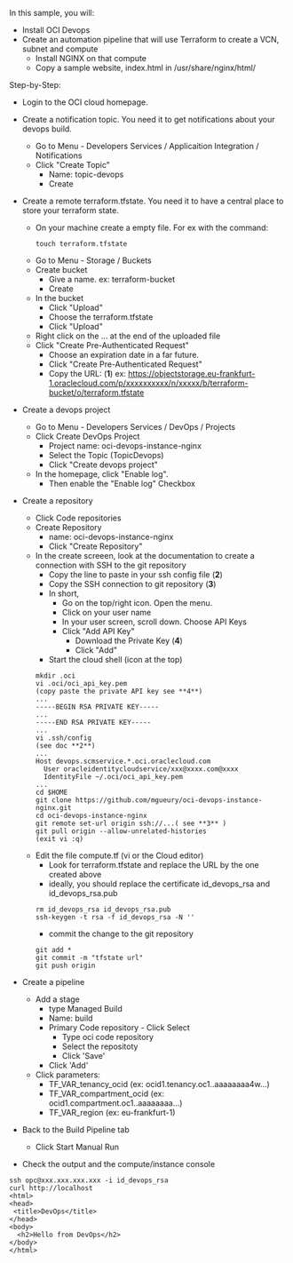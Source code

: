 In this sample, you will:
  - Install OCI Devops
  - Create an automation pipeline that will use Terraform to create a VCN, subnet and compute
    - Install NGINX on that compute
    - Copy a sample website, index.html in /usr/share/nginx/html/

Step-by-Step:
- Login to the OCI cloud homepage.
- Create a notification topic. You need it to get notifications about your devops build.
  - Go to Menu - Developers Services / Applicaition Integration / Notifications
  - Click "Create Topic"
    - Name: topic-devops
    - Create
- Create a remote terraform.tfstate. You need it to have a central place to store your terraform state.
  - On your machine create a empty file. For ex with the command:
    ````
    touch terraform.tfstate
    ````
  - Go to Menu - Storage / Buckets
  - Create bucket 
    - Give a name. ex: terraform-bucket
     - Create
  - In the bucket 
    - Click "Upload"
    - Choose the terraform.tfstate
    - Click "Upload"
  - Right click on the ... at the end of the uploaded file
  - Click "Create Pre-Authenticated Request"
    - Choose an expiration date in a far future.
    - Click "Create Pre-Authenticated Request"
    - Copy the URL: (**1**) ex: https://objectstorage.eu-frankfurt-1.oraclecloud.com/p/xxxxxxxxxx/n/xxxxx/b/terraform-bucket/o/terraform.tfstate 
- Create a devops project
  - Go to Menu - Developers Services / DevOps / Projects
  - Click Create DevOps Project
    - Project name: oci-devops-instance-nginx
    - Select the Topic (TopicDevops)
    - Click "Create devops project"
  - In the homepage, click "Enable log". 
    - Then enable the "Enable log" Checkbox
- Create a repository
  - Click Code repositories
  - Create Repository
    - name: oci-devops-instance-nginx
    - Click "Create Repository"
  - In the create screeen, look at the documentation to create a connection with SSH to the git repository
    - Copy the line to paste in your ssh config file (**2**)
    - Copy the SSH connection to git repository (**3**)
    - In short,
      - Go on the top/right icon. Open the menu.
      - Click on your user name
      - In your user screen, scroll down. Choose API Keys
      - Click "Add API Key"
        - Download the Private Key (**4**)
        - Click "Add"
    - Start the cloud shell (icon at the top)
    ```
    mkdir .oci
    vi .oci/oci_api_key.pem
    (copy paste the private API key see **4**)
    ...
    -----BEGIN RSA PRIVATE KEY-----
    ...
    -----END RSA PRIVATE KEY-----
    ...
    vi .ssh/config
    (see doc **2**)
    ...
    Host devops.scmservice.*.oci.oraclecloud.com
      User oracleidentitycloudservice/xxx@xxxx.com@xxxx
      IdentityFile ~/.oci/oci_api_key.pem 
    ...
    cd $HOME
    git clone https://github.com/mgueury/oci-devops-instance-nginx.git
    cd oci-devops-instance-nginx
    git remote set-url origin ssh://...( see **3** ) 
    git pull origin --allow-unrelated-histories
    (exit vi :q)
    ````
  - Edit the file compute.tf (vi or the Cloud editor)
    - Look for terraform.tfstate and replace the URL by the one created above
    - ideally, you should replace the certificate id_devops_rsa and id_devops_rsa.pub
    ````
    rm id_devops_rsa id_devops_rsa.pub
    ssh-keygen -t rsa -f id_devops_rsa -N ''
    ````
    - commit the change to the git repository
    ````
    git add *
    git commit -m "tfstate url"
    git push origin
    ````
    
- Create a pipeline
  - Add a stage
    - type Managed Build
    - Name: build
    - Primary Code repository - Click Select
      - Type oci code repository
      - Select the repositoty
      - Click 'Save'
    - Click 'Add' 
  - Click parameters:
    - TF_VAR_tenancy_ocid (ex: ocid1.tenancy.oc1..aaaaaaaa4w...)
    - TF_VAR_compartment_ocid (ex: ocid1.compartment.oc1..aaaaaaaa...)
    - TF_VAR_region (ex: eu-frankfurt-1)
- Back to the Build Pipeline tab
  - Click Start Manual Run
- Check the output and the compute/instance console

````
ssh opc@xxx.xxx.xxx.xxx -i id_devops_rsa
curl http://localhost
<html>
<head>
 <title>DevOps</title>
</head>
<body>
  <h2>Hello from DevOps</h2>
</body>
</html>
````
